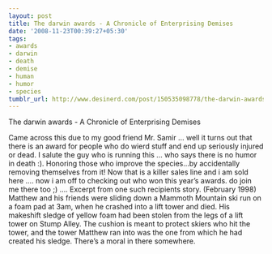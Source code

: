 ```yaml
---
layout: post
title: The darwin awards - A Chronicle of Enterprising Demises
date: '2008-11-23T00:39:27+05:30'
tags:
- awards
- darwin
- death
- demise
- human
- humor
- species
tumblr_url: http://www.desinerd.com/post/150535098778/the-darwin-awards-a-chronicle-of-enterprising
---
```

The darwin awards - A Chronicle of Enterprising Demises

Came across this due to my good friend Mr. Samir … well it turns out that there is an award for people who do wierd stuff and end up seriously injured or dead. I salute the guy who is running this … who says there is no humor in death :).
Honoring those who improve the species…by
accidentally removing themselves from it! 
Now that is a killer sales line and i am sold here …. now i am off to checking out who won this year’s awards. do join me there too ;) ….
Excerpt from one such recipients story.
(February 1998) Matthew and his friends were sliding down a Mammoth Mountain ski run on a foam pad at 3am, when he crashed into a lift tower and died. His makeshift sledge of yellow foam had been stolen from the legs of a lift tower on Stump Alley. The cushion is meant to protect skiers who hit the tower, and the tower Matthew ran into was the one from which he had created his sledge. There’s a moral in there somewhere.
